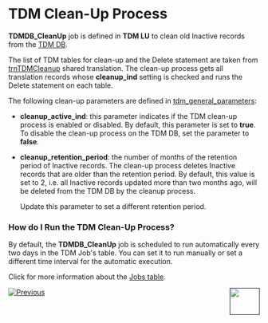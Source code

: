 # TDM Clean-Up Process

**TDMDB_CleanUp** job is defined in **TDM LU** to clean old Inactive records from the [TDM DB](02_tdm_database.md). 

The list of TDM tables for clean-up and the Delete statement are taken from [trnTDMCleanup](/articles/TDM/tdm_implementation/04_fabric_tdm_library.md#trntdmcleanup) shared translation. The clean-up process gets all translation records whose **cleanup_ind** setting is checked and runs the Delete statement on each table. 

The following clean-up parameters  are defined in [tdm_general_parameters](02_tdm_database.md#tdm_general_parameters):

- **cleanup_active_ind**: this parameter indicates if the TDM clean-up process is enabled or disabled. By default, this parameter is set to **true**. To disable the clean-up process on the TDM DB, set the parameter to **false**. 

- **cleanup_retention_period**: the number of months of the retention period of Inactive records. The clean-up process deletes Inactive records that are older than the retention period. By default, this value is set to 2, i.e. all Inactive records updated more than two months ago, will be deleted from the TDM DB by the cleanup process. 

  Update this parameter to set a different retention period.

### How do I Run the TDM Clean-Up Process?

By default, the **TDMDB_CleanUp** job is scheduled to run automatically every two days in the TDM Job's table. You can set it to run manually or set a different time interval for the automatic execution.

Click for more information about the [Jobs table](/articles/20_jobs_and_batch_services/03_create_a_new_user_job.md#step-4). 




[![Previous](/articles/images/Previous.png)](05_tdm_reference_processes.md)[<img align="right" width="60" height="54" src="/articles/images/Next.png">]()



  
